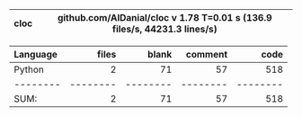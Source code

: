 cloc|github.com/AlDanial/cloc v 1.78  T=0.01 s (136.9 files/s, 44231.3 lines/s)
--- | ---

Language|files|blank|comment|code
:-------|-------:|-------:|-------:|-------:
Python|2|71|57|518
--------|--------|--------|--------|--------
SUM:|2|71|57|518
